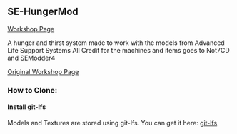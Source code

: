 ## SE-HungerMod
[Workshop Page](http://steamcommunity.com/sharedfiles/filedetails/?id=591816613)

A hunger and thirst system made to work with the models from Advanced Life Support Systems
All Credit for the machines and items goes to Not7CD and SEModder4 

[Original Workshop Page](http://steamcommunity.com/sharedfiles/filedetails/?id=591816613)

### How to Clone:

#### Install git-lfs
Models and Textures are stored using git-lfs.
You can get it here: [git-lfs](https://git-lfs.github.com/)


